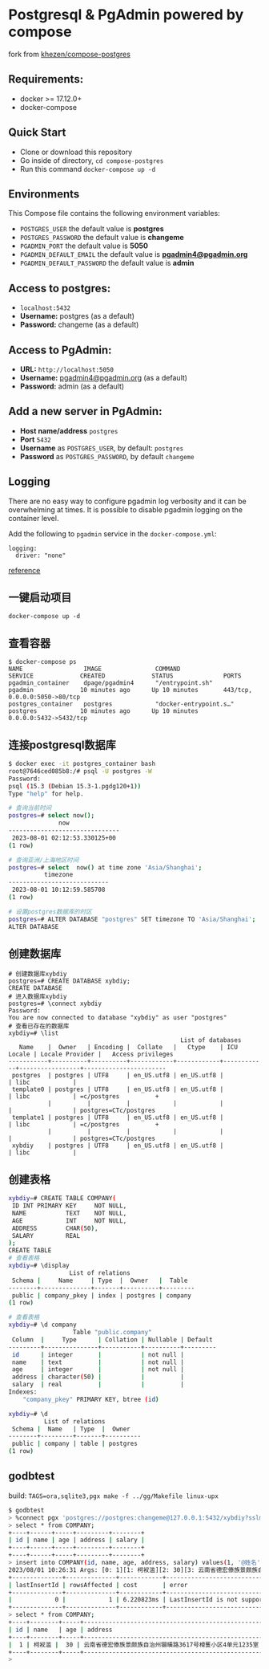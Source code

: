 # Postgresql & PgAdmin powered by compose

fork from [khezen/compose-postgres](https://github.com/khezen/compose-postgres)

## Requirements:

* docker >= 17.12.0+
* docker-compose

## Quick Start

* Clone or download this repository
* Go inside of directory,  `cd compose-postgres`
* Run this command `docker-compose up -d`

## Environments

This Compose file contains the following environment variables:

* `POSTGRES_USER` the default value is **postgres**
* `POSTGRES_PASSWORD` the default value is **changeme**
* `PGADMIN_PORT` the default value is **5050**
* `PGADMIN_DEFAULT_EMAIL` the default value is **pgadmin4@pgadmin.org**
* `PGADMIN_DEFAULT_PASSWORD` the default value is **admin**

## Access to postgres:

* `localhost:5432`
* **Username:** postgres (as a default)
* **Password:** changeme (as a default)

## Access to PgAdmin:

* **URL:** `http://localhost:5050`
* **Username:** pgadmin4@pgadmin.org (as a default)
* **Password:** admin (as a default)

## Add a new server in PgAdmin:

* **Host name/address** `postgres`
* **Port** `5432`
* **Username** as `POSTGRES_USER`, by default: `postgres`
* **Password** as `POSTGRES_PASSWORD`, by default `changeme`

## Logging

There are no easy way to configure pgadmin log verbosity and it can be overwhelming at times. It is possible to disable
pgadmin logging on the container level.

Add the following to `pgadmin` service in the `docker-compose.yml`:

```
logging:
  driver: "none"
```

[reference](https://github.com/khezen/compose-postgres/pull/23/files)

## 一键启动项目

`docker-compose up -d`

## 查看容器

```shell
$ docker-compose ps
NAME                 IMAGE               COMMAND                  SERVICE             CREATED             STATUS              PORTS
pgadmin_container    dpage/pgadmin4      "/entrypoint.sh"         pgadmin             10 minutes ago      Up 10 minutes       443/tcp, 0.0.0.0:5050->80/tcp
postgres_container   postgres            "docker-entrypoint.s…"   postgres            10 minutes ago      Up 10 minutes       0.0.0.0:5432->5432/tcp
```

## 连接postgresql数据库

```sh
$ docker exec -it postgres_container bash
root@7646ced085b8:/# psql -U postgres -W
Password:
psql (15.3 (Debian 15.3-1.pgdg120+1))
Type "help" for help.

# 查询当前时间
postgres=# select now();
              now
-------------------------------
 2023-08-01 02:12:53.330125+00
(1 row)

# 查询亚洲/上海地区时间
postgres=# select  now() at time zone 'Asia/Shanghai';
          timezone
----------------------------
 2023-08-01 10:12:59.585708
(1 row)

# 设置postgres数据库的时区
postgres=# ALTER DATABASE "postgres" SET timezone TO 'Asia/Shanghai';
ALTER DATABASE
```

## 创建数据库

```shell
# 创建数据库xybdiy
postgres=# CREATE DATABASE xybdiy;
CREATE DATABASE
# 进入数据库xybdiy
postgres=# \connect xybdiy
Password:
You are now connected to database "xybdiy" as user "postgres"
# 查看已存在的数据库
xybdiy=# \list
                                                List of databases
   Name    |  Owner   | Encoding |  Collate   |   Ctype    | ICU Locale | Locale Provider |   Access privileges
-----------+----------+----------+------------+------------+------------+-----------------+-----------------------
 postgres  | postgres | UTF8     | en_US.utf8 | en_US.utf8 |            | libc            |
 template0 | postgres | UTF8     | en_US.utf8 | en_US.utf8 |            | libc            | =c/postgres          +
           |          |          |            |            |            |                 | postgres=CTc/postgres
 template1 | postgres | UTF8     | en_US.utf8 | en_US.utf8 |            | libc            | =c/postgres          +
           |          |          |            |            |            |                 | postgres=CTc/postgres
 xybdiy    | postgres | UTF8     | en_US.utf8 | en_US.utf8 |            | libc            |
```

## 创建表格

```sh
xybdiy=# CREATE TABLE COMPANY(
 ID INT PRIMARY KEY     NOT NULL,
 NAME           TEXT    NOT NULL,
 AGE            INT     NOT NULL,
 ADDRESS        CHAR(50),
 SALARY         REAL
);
CREATE TABLE
# 查看表格
xybdiy=# \display
                 List of relations
 Schema |     Name     | Type  |  Owner   |  Table
--------+--------------+-------+----------+---------
 public | company_pkey | index | postgres | company
(1 row)

# 查看表格
xybdiy=# \d company
                  Table "public.company"
 Column  |     Type      | Collation | Nullable | Default
---------+---------------+-----------+----------+---------
 id      | integer       |           | not null |
 name    | text          |           | not null |
 age     | integer       |           | not null |
 address | character(50) |           |          |
 salary  | real          |           |          |
Indexes:
    "company_pkey" PRIMARY KEY, btree (id)

xybdiy=# \d
          List of relations
 Schema |  Name   | Type  |  Owner
--------+---------+-------+----------
 public | company | table | postgres
(1 row)
```

## godbtest

build: `TAGS=ora,sqlite3,pgx make -f ../gg/Makefile linux-upx`

```sh
$ godbtest                                             
> %connect pgx 'postgres://postgres:changeme@127.0.0.1:5432/xybdiy?sslmode=disable';
> select * from COMPANY;
+----+------+-----+---------+--------+
| id | name | age | address | salary |
+----+------+-----+---------+--------+
+----+------+-----+---------+--------+
> insert into COMPANY(id, name, age, address, salary) values(1, '@姓名', 30, '@地址', 1000);
2023/08/01 10:26:31 Args: [0: 1][1: 柯衩滥][2: 30][3: 云南省德宏傣族景颇族自治州镊曂路3617号榾蒦小区4单元1235室][4: 1000]
+--------------+--------------+------------+----------------------------------------------+
| lastInsertId | rowsAffected | cost       | error                                        |
+--------------+--------------+------------+----------------------------------------------+
|            0 |            1 | 6.220823ms | LastInsertId is not supported by this driver |
+--------------+--------------+------------+----------------------------------------------+
> select * from COMPANY;
+----+--------+-----+----------------------------------------------------------------------------+--------+
| id | name   | age | address                                                                    | salary |
+----+--------+-----+----------------------------------------------------------------------------+--------+
|  1 | 柯衩滥 |  30 | 云南省德宏傣族景颇族自治州镊曂路3617号榾蒦小区4单元1235室                  |   1000 |
+----+--------+-----+----------------------------------------------------------------------------+--------+
>  
```
